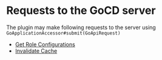 # Requests to the GoCD server

The plugin may make following requests to the server using `GoApplicationAccessor#submit(GoApiRequest)`

* [Get Role Configurations](#get-role-configurations)
* [Invalidate Cache](#invalidate-users-cache)